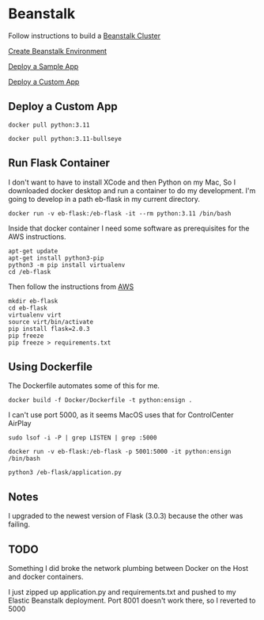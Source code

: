# Beanstalk

Follow instructions to build a [Beanstalk Cluster](https://docs.aws.amazon.com/elasticbeanstalk/latest/dg/GettingStarted.html)

[Create Beanstalk Environment](https://us-east-2.console.aws.amazon.com/elasticbeanstalk/home?region=us-east-2#/create-environment)

[Deploy a Sample App](https://docs.aws.amazon.com/elasticbeanstalk/latest/dg/GettingStarted.DeployApp.html)


[Deploy a Custom App](https://docs.aws.amazon.com/elasticbeanstalk/latest/dg/create-deploy-python-flask.html)

## Deploy a Custom App

```
docker pull python:3.11
```

```
docker pull python:3.11-bullseye
```

## Run Flask Container

I don't want to have to install XCode and then Python on my Mac, So I downloaded docker desktop and run a container to do my development. I'm going to develop in a path eb-flask in my current directory.

```
docker run -v eb-flask:/eb-flask -it --rm python:3.11 /bin/bash
```

Inside that docker container I need some software as prerequisites for the AWS instructions. 


```
apt-get update
apt-get install python3-pip
python3 -m pip install virtualenv
cd /eb-flask
```

Then follow the instructions from [AWS](https://docs.aws.amazon.com/elasticbeanstalk/latest/dg/create-deploy-python-flask.html)

```
mkdir eb-flask
cd eb-flask
virtualenv virt
source virt/bin/activate
pip install flask=2.0.3
pip freeze
pip freeze > requirements.txt
```

## Using Dockerfile

The Dockerfile automates some of this for me. 


```
docker build -f Docker/Dockerfile -t python:ensign . 
```

I can't use port 5000, as it seems MacOS uses that for ControlCenter AirPlay

```
sudo lsof -i -P | grep LISTEN | grep :5000
```

```
docker run -v eb-flask:/eb-flask -p 5001:5000 -it python:ensign /bin/bash
```

```
python3 /eb-flask/application.py
```

## Notes

I upgraded to the newest version of Flask (3.0.3) because the other was failing. 

## TODO

Something I did broke the network plumbing between Docker on the Host and docker containers. 

I just zipped up application.py and requirements.txt and pushed to my Elastic Beanstalk deployment. Port 8001 doesn't work there, so I reverted to 5000 
